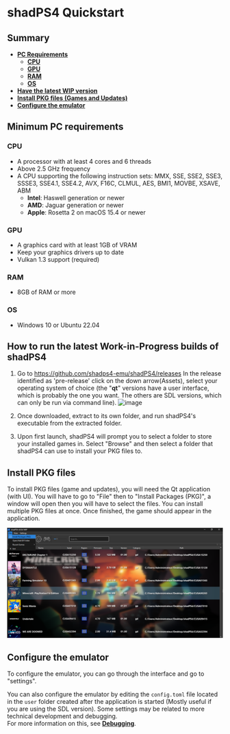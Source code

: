 <!--
SPDX-FileCopyrightText: 2024 shadPS4 Emulator Project
SPDX-License-Identifier: GPL-2.0-or-later
-->

# shadPS4 Quickstart

## Summary

- [**PC Requirements**](#minimum-pc-requirements)
   - [**CPU**](#cpu)
   - [**GPU**](#gpu)
   - [**RAM**](#ram)
   - [**OS**](#os)
- [**Have the latest WIP version**](#how-to-run-the-latest-work-in-progress-builds-of-shadps4)
- [**Install PKG files (Games and Updates)**](#install-pkg-files)
- [**Configure the emulator**](#configure-the-emulator)

## Minimum PC requirements

### CPU

- A processor with at least 4 cores and 6 threads
- Above 2.5 GHz frequency
- A CPU supporting the following instruction sets: MMX, SSE, SSE2, SSE3, SSSE3, SSE4.1, SSE4.2, AVX, F16C, CLMUL, AES, BMI1, MOVBE, XSAVE, ABM
  - **Intel**: Haswell generation or newer
  - **AMD**: Jaguar generation or newer
  - **Apple**: Rosetta 2 on macOS 15.4 or newer

### GPU

- A graphics card with at least 1GB of VRAM
- Keep your graphics drivers up to date
- Vulkan 1.3 support (required)

### RAM

- 8GB of RAM or more

### OS

- Windows 10 or Ubuntu 22.04

## How to run the latest Work-in-Progress builds of shadPS4

1. Go to <https://github.com/shadps4-emu/shadPS4/releases> In the release identified as 'pre-release' click on the down arrow(Assets), select your operating system of choice (the "**qt**" versions have a user interface, which is probably the one you want. The others are SDL versions, which can only be run via command line).
![image](https://github.com/user-attachments/assets/af520c77-797c-41a0-8f67-d87f5de3e3df)

2. Once downloaded, extract to its own folder, and run shadPS4's executable from the extracted folder.

3. Upon first launch, shadPS4 will prompt you to select a folder to store your installed games in. Select "Browse" and then select a folder that shadPS4 can use to install your PKG files to.

## Install PKG files

To install PKG files (game and updates), you will need the Qt application (with UI). You will have to go to "File" then to "Install Packages (PKG)", a window will open then you will have to select the files. You can install multiple PKG files at once. Once finished, the game should appear in the application.

<img src="https://github.com/shadps4-emu/shadPS4/blob/main/documents/Quickstart/2.png" width="800">

## Configure the emulator

To configure the emulator, you can go through the interface and go to "settings".

You can also configure the emulator by editing the `config.toml` file located in the `user` folder created after the application is started (Mostly useful if you are using the SDL version).
Some settings may be related to more technical development and debugging.\
For more information on this, see [**Debugging**](https://github.com/shadps4-emu/shadPS4/blob/main/documents/Debugging/Debugging.md#configuration).